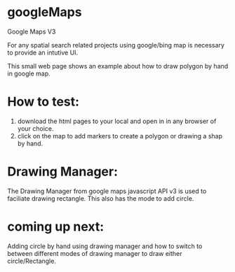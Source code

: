 googleMaps
==========

Google Maps V3


For any spatial search related projects using google/bing map is necessary to provide an intutive UI. 

This small web page shows an example about how to draw polygon by hand in google map. 

How to test:
===========

1. download the html pages to your local and open in in any browser of your choice. 
2. click on the map to add markers to create a polygon or drawing a shap by hand. 

Drawing Manager:
================

The Drawing Manager from google maps javascript API v3 is used to faciliate drawing rectangle. This also has the 
mode to add circle.


coming up next:
===============

Adding circle by hand using drawing manager and how to switch to between different modes of drawing manager to draw
either circle/Rectangle.







